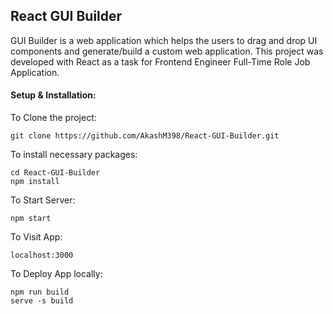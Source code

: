## React GUI Builder

GUI Builder is a web application which helps the users to drag and drop UI components and generate/build a custom web application. This project was developed with React as a task for Frontend Engineer Full-Time Role Job Application.

#### Setup & Installation:

To Clone the project: 

`git clone https://github.com/AkashM398/React-GUI-Builder.git`

To install necessary packages: 

`cd React-GUI-Builder` \
`npm install`  

To Start Server: 

`npm start`  

To Visit App: 

`localhost:3000` 

To Deploy App locally:

`npm run build` \
`serve -s build`

